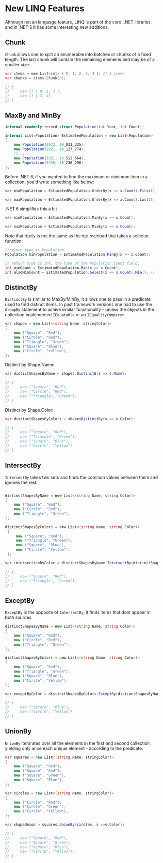 # New LINQ Features

Although not an language feature, LINQ is part of the core .,NET libraries, and in .NET 6 it has some interesting new additions.

## Chunk
`Chunk` allows one to split an enumerable into batches or chunks of a fixed length. The last chunk will contain the remaining elements and may be of a smaller size.

``` C#
var items = new List<int> { 0, 1, 2, 3, 4 }; // 5 items
var chunks = items.Chunk(3);

// {
//     new [] { 0, 1, 2 },
//     new [] { 3, 4}
// }

```

## MaxBy and MinBy

``` C#
internal readonly record struct Population(int Year, int Count);

internal List<Population> EstimatedPopulation = new List<Population>
{
    new Population(2022, 19_031_335),
    new Population(2021, 19_127_774),
    //...
    new Population(1951, 16_512_664),
    new Population(1950, 16_236_296)
};
```
Before .NET 6, if you wanted to find the maximum or minimum item in a collection, you'd write something like below:

``` C#
var minPopulation = EstimatedPopulation.OrderBy(x => x.Count).First();

var maxPopulation = EstimatedPopulation.OrderBy(x => x.Count).Last(); 
```

.NET 6 simplifies this a bit

``` C#
var minPopulation = EstimatedPopulation.MinBy(x => x.Count);

var maxPopulation = EstimatedPopulation.MaxBy(x => x.Count);
```

Note that `MinBy` is not the same as the `Min` overload that takes a selector function:


``` C#
//return type is Population
Population minPopulation = EstimatedPopulation.MinBy(x => x.Count);

// return type is int, the type of the Population.Count field.
int minCount = EstimatedPopulation.Min(x => x.Count); 
int alsoMinCount = EstimatedPopulation.Select(x => x.Count).Min(); // longer version

```

## DistinctBy
`DistinctBy` is  similar to MaxBy/MinBy, it allows one to pass in a predicate used to find distinct items. In past framework versions one had to use the `GroupBy` statement to achive similar functionality - unless the objects in the collection implemented `IEquatable` or an `IEqualityComparer`


``` C#
var shapes = new List<(string Name, stringColor)>
{
    new ("Square", "Red"),
    new ("Circle", "Red"),
    new ("Triangle", "Green"),
    new ("Square", "Blue"),
    new ("Circle", "Yellow"),
};
```

Distinct by Shape.Name:
``` C#
var distictShapesByName = shapes.DistinctB(s => s.Name);

// {
//     new ("Square", "Red"),
//     new ("Circle", "Red"),
//     new ("Triangle", "Green"),
// }
```

Distinct by Shape.Color:
``` C#
var distinctShapesByColors = shapesDistinctBy(s => s.Color);

// {
//     new ("Square", "Red"),
//     new ("Triangle", "Green"),
//     new ("Square", "Blue"),
//     new ("Circle", "Yellow")
// }
```
## IntersectBy
`IntersectBy` takes two sets and finds the common values between them and ignores the rest:

``` C#

distinctShapesByName = new List<(string Name, string Color)>
{
    new ("Square", "Red"),
    new ("Circle", "Red"),
    new ("Triangle", "Green"),
};

distinctShapesByColors = new List<(string Name, string Color)>
 {
     new ("Square", "Red"),
     new ("Triangle", "Green"),
     new ("Square", "Blue"),
     new ("Circle", "Yellow"),
 };

var intersectionByColor = distinctShapesByName.IntersectBy(distinctShapesByColors.Select(s => s.Color), s => s.Color);

// {
//     new ("Square", "Red"),
//     new ("Triangle", "Green"),
// }

```
## ExceptBy
`ExceptBy` is the opposite of `IntersectBy`, it finds items that dont appear in both sources.

``` C#
distinctShapesByName = new List<(string Name, string Color)>
{
    new ("Square", "Red"),
    new ("Circle", "Red"),
    new ("Triangle", "Green"),
};

distinctShapesByColors = new List<(string Name, string Color)>
{
    new ("Square", "Red"),
    new ("Triangle", "Green"),
    new ("Square", "Blue"),
    new ("Circle", "Yellow"),
};

var exceptByColor = distinctShapesByColors.ExceptBy(distinctShapesByName.Select(s => s.Color), s => s.Color);

// {
//     new ("Square", "Blue"),
//     new ("Circle", "Yellow")
// }

```
## UnionBy
`UnionBy` iterarates over all the elements in the first and second collection, yielding only once each unique element - according to the predicate.

``` c#
var squares = new List<(string Name, stringColor)>
{
    new ("Square", "Red"),
    new ("Square", "Red"),
    new ("Square", "Green"),
    new ("Sqhare", "Blue"),
};

var circles = new List<(string Name, stringColor)>
{
    new ("Circle", "Red"),
    new ("Circle", "Green"),
    new ("Circle", "Yellow"),
};

var shapeUnion = squares.UnionBy(circles, s =>s.Color);

// {
//     new ("Square", "Red"),
//     new ("Square", "Green"),
//     new ("Sqhare", "Blue"),
//     new ("Circle", "Yellow"),
// }
```
